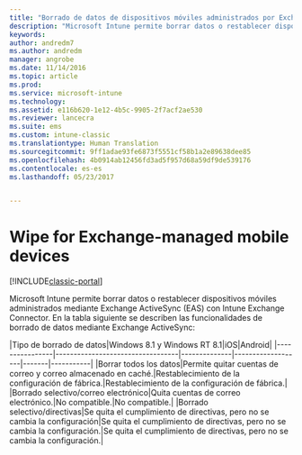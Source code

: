 ```yaml
---
title: "Borrado de datos de dispositivos móviles administrados por Exchange | Microsoft Docs"
description: "Microsoft Intune permite borrar datos o restablecer dispositivos móviles administrados mediante Exchange ActiveSync (EAS) con Intune Exchange Connector"
keywords: 
author: andredm7
ms.author: andredm
manager: angrobe
ms.date: 11/14/2016
ms.topic: article
ms.prod: 
ms.service: microsoft-intune
ms.technology: 
ms.assetid: e116b620-1e12-4b5c-9905-2f7acf2ae530
ms.reviewer: lancecra
ms.suite: ems
ms.custom: intune-classic
ms.translationtype: Human Translation
ms.sourcegitcommit: 9ff1adae93fe6873f5551cf58b1a2e89638dee85
ms.openlocfilehash: 4b0914ab12456fd3ad5f957d68a59df9de539176
ms.contentlocale: es-es
ms.lasthandoff: 05/23/2017


---
```



# <a name="wipe-for-exchange-managed-mobile-devices"></a>Wipe for Exchange-managed mobile devices

[!INCLUDE[classic-portal](../includes/classic-portal.md)]

Microsoft Intune permite borrar datos o restablecer dispositivos móviles administrados mediante Exchange ActiveSync (EAS) con Intune Exchange Connector. En la tabla siguiente se describen las funcionalidades de borrado de datos mediante Exchange ActiveSync:

|Tipo de borrado de datos|Windows 8.1 y Windows RT 8.1|iOS|Android|
|----------------|----------------------------------|--------------|-------------------|-------|-----------|
|Borrar todos los datos|Permite quitar cuentas de correo y correo almacenado en caché.|Restablecimiento de la configuración de fábrica.|Restablecimiento de la configuración de fábrica.|
|Borrado selectivo/correo electrónico|Quita cuentas de correo electrónico.|No compatible.|No compatible.|
|Borrado selectivo/directivas|Se quita el cumplimiento de directivas, pero no se cambia la configuración|Se quita el cumplimiento de directivas, pero no se cambia la configuración.|Se quita el cumplimiento de directivas, pero no se cambia la configuración.|

